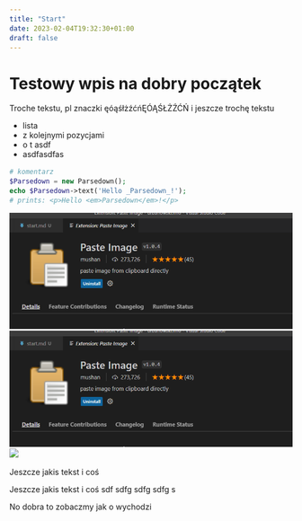 ```yaml
---
title: "Start"
date: 2023-02-04T19:32:30+01:00
draft: false
---
```

# Testowy wpis na dobry początek

Troche tekstu, pl znaczki ęóąśłżźćńĘÓĄŚŁŻŹĆŃ i jeszcze trochę tekstu

- lista
- z kolejnymi pozycjami 
- o t asdf
- asdfasdfas

```php
# komentarz
$Parsedown = new Parsedown();
echo $Parsedown->text('Hello _Parsedown_!'); 
# prints: <p>Hello <em>Parsedown</em>!</p>
```

![](./2023-02-04-19-38-47.png)
![](assets/2023-02-04-19-38-47.png)
![](/static/2023-02-04-19-38-47.png)

Jeszcze jakis tekst i coś

Jeszcze jakis tekst i coś sdf sdfg sdfg sdfg s

No dobra to zobaczmy jak o wychodzi
